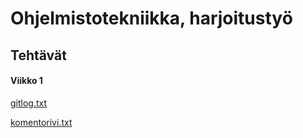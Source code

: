 # Ohjelmistotekniikka, harjoitustyö
## Tehtävät

#### Viikko 1
[gitlog.txt](https://github.com/JimiUrsin/ot-harjoitustyo/blob/master/laskarit/viikko1/gitlog.txt)

[komentorivi.txt](https://github.com/JimiUrsin/ot-harjoitustyo/blob/master/laskarit/viikko1/komentorivi.txt)
